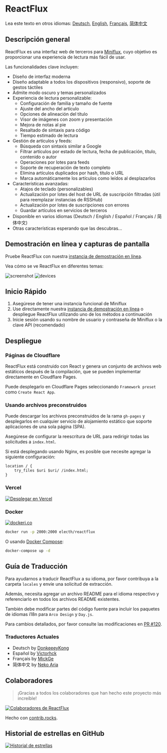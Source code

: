 # ReactFlux

Lea este texto en otros idiomas: [Deutsch](README.de-DE.md), [English](../README.md), [Français](README.fr-FR.md), [简体中文](README.zh-CN.md)

## Descripción general

ReactFlux es una interfaz web de terceros para [Miniflux](https://github.com/miniflux/v2), cuyo objetivo es proporcionar una experiencia de lectura más fácil de usar.

Las funcionalidades clave incluyen:

- Diseño de interfaz moderna
- Diseño adaptable a todos los dispositivos (responsivo), soporte de gestos táctiles
- Admite modo oscuro y temas personalizados
- Experiencia de lectura personalizable:
  - Configuración de familia y tamaño de fuente
  - Ajuste del ancho del artículo
  - Opciones de alineación del título
  - Visor de imágenes con zoom y presentación
  - Mejora de notas al pie
  - Resaltado de sintaxis para código
  - Tiempo estimado de lectura
- Gestión de artículos y feeds:
  - Búsqueda con sintaxis similar a Google
  - Filtrar artículos por estado de lectura, fecha de publicación, título, contenido o autor
  - Operaciones por lotes para feeds
  - Soporte de recuperación de texto completo
  - Elimina artículos duplicados por hash, título o URL
  - Marca automáticamente los artículos como leídos al desplazarlos
- Características avanzadas:
  - Atajos de teclado (personalizables)
  - Actualización por lotes del host de URL de suscripción filtradas (útil para reemplazar instancias de RSSHub)
  - Actualización por lotes de suscripciones con errores
  - Guardar artículos en servicios de terceros
- Disponible en varios idiomas (Deutsch / English / Español / Français / 简体中文)
- Otras características esperando que las descubras...

## Demostración en línea y capturas de pantalla

Pruebe ReactFlux con nuestra [instancia de demostración en línea](https://reactflux.pages.dev).

Vea cómo se ve ReactFlux en diferentes temas:

![screenshot](../images/screenshot.png)
![devices](../images/devices.png)

## Inicio Rápido

1. Asegúrese de tener una instancia funcional de Miniflux
2. Use directamente nuestra [instancia de demostración en línea](https://reactflux.pages.dev) o despliegue ReactFlux utilizando uno de los métodos a continuación
3. Inicie sesión usando su nombre de usuario y contraseña de Miniflux o la clave API (recomendado)

## Despliegue

### Páginas de Cloudflare

ReactFlux está construido con React y genera un conjunto de archivos web estáticos después de la compilación, que se pueden implementar directamente en Cloudflare Pages.

Puede desplegarlo en Cloudflare Pages seleccionando `Framework preset` como `Create React App`.

### Usando archivos preconstruidos

Puede descargar los archivos preconstruidos de la rama `gh-pages` y desplegarlos en cualquier servicio de alojamiento estático que soporte aplicaciones de una sola página (SPA).

Asegúrese de configurar la reescritura de URL para redirigir todas las solicitudes a `index.html`.

Si está desplegando usando Nginx, es posible que necesite agregar la siguiente configuración:

```nginx
location / {
    try_files $uri $uri/ /index.html;
}
```

### Vercel

[![Desplegar en Vercel](https://vercel.com/button)](https://vercel.com/import/project?template=https://github.com/electh/ReactFlux)

### Docker

[![dockeri.co](https://dockerico.blankenship.io/image/electh/reactflux)](https://hub.docker.com/r/electh/reactflux)

```bash
docker run -p 2000:2000 electh/reactflux
```

O usando [Docker Compose](docker-compose.yml):

```bash
docker-compose up -d
```

<!-- ### Zeabur (Desactualizado, no recomendado)

[![Desplegar en Zeabur](https://zeabur.com/button.svg)](https://zeabur.com/templates/OKXO3W) -->

## Guía de Traducción

Para ayudarnos a traducir ReactFlux a su idioma, por favor contribuya a la carpeta `locales` y envíe una solicitud de extracción.

Además, necesita agregar un archivo README para el idioma respectivo y referenciarlo en todos los archivos README existentes.

También debe modificar partes del código fuente para incluir los paquetes de idiomas i18n para `Arco Design` y `Day.js`.

Para cambios detallados, por favor consulte las modificaciones en [PR #120](https://github.com/electh/ReactFlux/pull/120).

### Traductores Actuales

- Deutsch by [DonkeeeyKong](https://github.com/donkeeeykong)
- Español by [Victorhck](https://github.com/victorhck)
- Français by [MickGe](https://github.com/MickGe)
- 简体中文 by [Neko Aria](https://github.com/NekoAria)

## Colaboradores

> ¡Gracias a todos los colaboradores que han hecho este proyecto más increíble!

<a href="https://github.com/electh/ReactFlux/graphs/contributors">
  <img src="https://contrib.rocks/image?repo=electh/ReactFlux" alt="Colaboradores de ReactFlux" />
</a>

Hecho con [contrib.rocks](https://contrib.rocks).

## Historial de estrellas en GitHub

[![Historial de estrellas](https://starchart.cc/electh/ReactFlux.svg)](https://starchart.cc/electh/ReactFlux)
